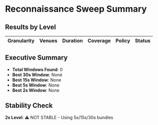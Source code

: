 # Reconnaissance Sweep Summary

## Results by Level

| Granularity | Venues | Duration | Coverage | Policy | Status |
|-------------|--------|----------|----------|--------|--------|

## Executive Summary

- **Total Windows Found**: 0
- **Best 30s Window**: None
- **Best 15s Window**: None
- **Best 5s Window**: None
- **Best 2s Window**: None

## Stability Check

**2s Level**: ⚠️ NOT STABLE - Using 5s/15s/30s bundles
